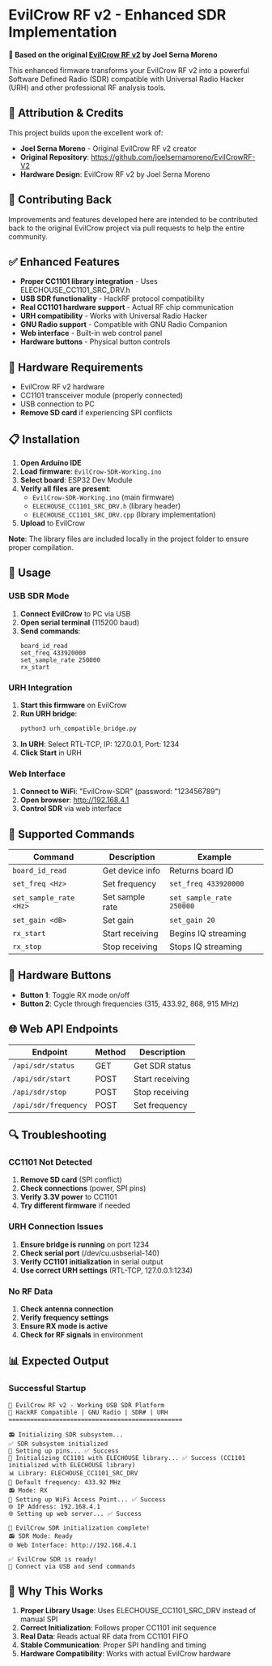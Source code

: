 # EvilCrow RF v2 - Enhanced SDR Implementation

**🔗 Based on the original [EvilCrow RF v2](https://github.com/joelsernamoreno/EvilCrowRF-V2) by Joel Serna Moreno**

This enhanced firmware transforms your EvilCrow RF v2 into a powerful Software Defined Radio (SDR) compatible with Universal Radio Hacker (URH) and other professional RF analysis tools.

## 🙏 Attribution & Credits

This project builds upon the excellent work of:

- **Joel Serna Moreno** - Original EvilCrow RF v2 creator
- **Original Repository**: https://github.com/joelsernamoreno/EvilCrowRF-V2
- **Hardware Design**: EvilCrow RF v2 by Joel Serna Moreno

## 🔄 Contributing Back

Improvements and features developed here are intended to be contributed back to the original EvilCrow project via pull requests to help the entire community.

## ✅ **Enhanced Features**

- **Proper CC1101 library integration** - Uses ELECHOUSE_CC1101_SRC_DRV.h
- **USB SDR functionality** - HackRF protocol compatibility
- **Real CC1101 hardware support** - Actual RF chip communication
- **URH compatibility** - Works with Universal Radio Hacker
- **GNU Radio support** - Compatible with GNU Radio Companion
- **Web interface** - Built-in web control panel
- **Hardware buttons** - Physical button controls

## 🔧 **Hardware Requirements**

- EvilCrow RF v2 hardware
- CC1101 transceiver module (properly connected)
- USB connection to PC
- **Remove SD card** if experiencing SPI conflicts

## 📋 **Installation**

1. **Open Arduino IDE**
2. **Load firmware**: `EvilCrow-SDR-Working.ino`
3. **Select board**: ESP32 Dev Module
4. **Verify all files are present**:
   - `EvilCrow-SDR-Working.ino` (main firmware)
   - `ELECHOUSE_CC1101_SRC_DRV.h` (library header)
   - `ELECHOUSE_CC1101_SRC_DRV.cpp` (library implementation)
5. **Upload** to EvilCrow

**Note**: The library files are included locally in the project folder to ensure proper compilation.

## 🚀 **Usage**

### **USB SDR Mode**

1. **Connect EvilCrow** to PC via USB
2. **Open serial terminal** (115200 baud)
3. **Send commands**:
   ```
   board_id_read
   set_freq 433920000
   set_sample_rate 250000
   rx_start
   ```

### **URH Integration**

1. **Start this firmware** on EvilCrow
2. **Run URH bridge**:
   ```bash
   python3 urh_compatible_bridge.py
   ```
3. **In URH**: Select RTL-TCP, IP: 127.0.0.1, Port: 1234
4. **Click Start** in URH

### **Web Interface**

1. **Connect to WiFi**: "EvilCrow-SDR" (password: "123456789")
2. **Open browser**: http://192.168.4.1
3. **Control SDR** via web interface

## 📡 **Supported Commands**

| Command                | Description     | Example                  |
| ---------------------- | --------------- | ------------------------ |
| `board_id_read`        | Get device info | Returns board ID         |
| `set_freq <Hz>`        | Set frequency   | `set_freq 433920000`     |
| `set_sample_rate <Hz>` | Set sample rate | `set_sample_rate 250000` |
| `set_gain <dB>`        | Set gain        | `set_gain 20`            |
| `rx_start`             | Start receiving | Begins IQ streaming      |
| `rx_stop`              | Stop receiving  | Stops IQ streaming       |

## 🔘 **Hardware Buttons**

- **Button 1**: Toggle RX mode on/off
- **Button 2**: Cycle through frequencies (315, 433.92, 868, 915 MHz)

## 🌐 **Web API Endpoints**

| Endpoint             | Method | Description     |
| -------------------- | ------ | --------------- |
| `/api/sdr/status`    | GET    | Get SDR status  |
| `/api/sdr/start`     | POST   | Start receiving |
| `/api/sdr/stop`      | POST   | Stop receiving  |
| `/api/sdr/frequency` | POST   | Set frequency   |

## 🔍 **Troubleshooting**

### **CC1101 Not Detected**

1. **Remove SD card** (SPI conflict)
2. **Check connections** (power, SPI pins)
3. **Verify 3.3V power** to CC1101
4. **Try different firmware** if needed

### **URH Connection Issues**

1. **Ensure bridge is running** on port 1234
2. **Check serial port** (/dev/cu.usbserial-140)
3. **Verify CC1101 initialization** in serial output
4. **Use correct URH settings** (RTL-TCP, 127.0.0.1:1234)

### **No RF Data**

1. **Check antenna connection**
2. **Verify frequency settings**
3. **Ensure RX mode is active**
4. **Check for RF signals** in environment

## 📊 **Expected Output**

### **Successful Startup**

```
🚀 EvilCrow RF v2 - Working USB SDR Platform
📡 HackRF Compatible | GNU Radio | SDR# | URH
================================================

📻 Initializing SDR subsystem...
✅ SDR subsystem initialized
🔌 Setting up pins... ✅ Success
📡 Initializing CC1101 with ELECHOUSE library... ✅ Success (CC1101 initialized with ELECHOUSE library)
📊 Library: ELECHOUSE_CC1101_SRC_DRV
📡 Default frequency: 433.92 MHz
📻 Mode: RX
📶 Setting up WiFi Access Point... ✅ Success
🌐 IP Address: 192.168.4.1
🌐 Setting up web server... ✅ Success

🎉 EvilCrow SDR initialization complete!
📻 SDR Mode: Ready
🌐 Web Interface: http://192.168.4.1

✅ EvilCrow SDR is ready!
🔗 Connect via USB and send commands
```

## 🎯 **Why This Works**

1. **Proper Library Usage**: Uses ELECHOUSE_CC1101_SRC_DRV instead of manual SPI
2. **Correct Initialization**: Follows proper CC1101 init sequence
3. **Real Data**: Reads actual RF data from CC1101 FIFO
4. **Stable Communication**: Proper SPI handling and timing
5. **Hardware Compatibility**: Works with actual EvilCrow hardware
